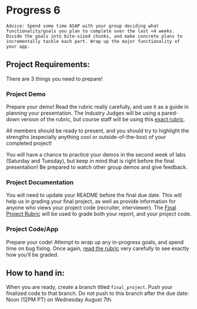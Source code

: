 # Progress 6

```{tip}
Advice: Spend some time ASAP with your group deciding what functionality/goals you plan to complete over the last <4 weeks. Divide the goals into bite-sized chunks, and make concrete plans to incrementally tackle each part. Wrap up the major functionality of your app.
```

## Project Requirements:

There are 3 things you need to prepare!

### Project Demo

Prepare your demo! Read the rubric really carefully, and use it as a guide in planning your presentation. The Industry Judges will be using a pared-down version of the rubric, but course staff will be using this [exact rubric](https://www.students.cs.ubc.ca/~cs-455/2024_S/about/rubrics.html#final-project-presentation).

All members should be ready to present, and you should try to highlight the strengths (especially anything cool or outside-of-the-box) of your completed project!

You will have a chance to practice your demos in the second week of labs (Saturday and Tuesday), but keep in mind that is right before the final presentation! Be prepared to watch other group demos and give feedback.

### Project Documentation

You will need to update your README before the final due date. This will help us in grading your final project, as well as provide information for anyone who views your project code (recruiter, interviewer). The [Final Project Rubric](https://www.students.cs.ubc.ca/~cs-455/2024_S/about/rubrics.html#final-project-submission) will be used to grade both your report, and your project code. 

### Project Code/App

Prepare your code! Attempt to wrap up any in-progress goals, and spend time on bug fixing. Once again, [read the rubric](https://www.students.cs.ubc.ca/~cs-455/2024_S/about/rubrics.html#final-project-submission) very carefully to see exactly how you’ll be graded.

## How to hand in:

When you are ready, create a branch titled `final_project`. Push your finalized code to that branch.
Do not push to this branch after the due date: Noon (12PM PT) on Wednesday August 7th.
